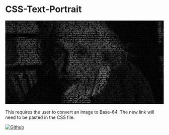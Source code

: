 # CSS-Text-Portrait

<img src='output.jpg'>

This requires the user to convert an image to Base-64.
The new link will need to be pasted in the CSS file.

[![Github](https://img.shields.io/badge/-Github-000?style=flat&logo=Github&logoColor=white)](https://github.com/jhonniel)
